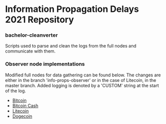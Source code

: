 # Information Propagation Delays 2021 Repository

### bachelor-cleanverter 
Scripts used to parse and clean the logs from the full nodes and communicate with them.

### Observer node implementations
Modified full nodes for data gathering can be found below. The changes are either in the branch 'info-props-observer' or in the case of Litecoin, in the master branch. Added logging is denoted by a 'CUSTOM' string at the start of the log.
- [Bitcoin](https://github.com/JuliusAF/Bitcoin-observer-node)
- [Bitcoin Cash](https://github.com/JuliusAF/Bitcoin-Cash-observer-node)
- [Litecoin](https://github.com/JuliusAF/Litecoin-observer-node)
- [Dogecoin](https://github.com/JuliusAF/Dogecoin-observer-node)

